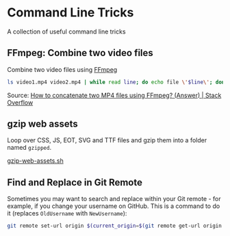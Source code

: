 # Command Line Tricks

A collection of useful command line tricks

## FFmpeg: Combine two video files

Combine two video files using [FFmpeg](https://ffmpeg.org/)

```bash
ls video1.mp4 video2.mp4 | while read line; do echo file \'$line\'; done | ffmpeg -protocol_whitelist file,pipe -f concat -i - -c copy output.mp4
```

Source: [How to concatenate two MP4 files using FFmpeg? (Answer) | Stack Overflow](https://stackoverflow.com/a/61151377/1268612)

## gzip web assets

Loop over CSS, JS, EOT, SVG and TTF files and gzip them into a folder named `gzipped`.

[gzip-web-assets.sh](https://github.com/karlhorky/command-line-tricks/blob/main/gzip-web-assets.sh)

## Find and Replace in Git Remote

Sometimes you may want to search and replace within your Git remote - for example, if you change your username on GitHub. This is a command to do it (replaces `OldUsername` with `NewUsername`):

```sh
git remote set-url origin $(current_origin=$(git remote get-url origin --push) && echo ${current_origin/OldUsername/NewUsername})
```
